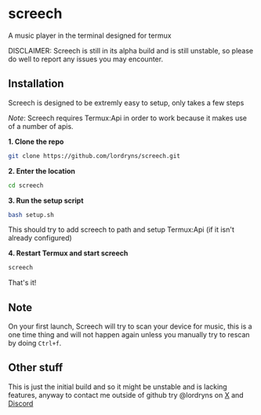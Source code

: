 # screech
A music player in the terminal designed for termux

DISCLAIMER: Screech is still in its alpha build and is still unstable, so please do well to report any issues you may encounter.


## Installation 

Screech is designed to be extremly easy to setup, only takes a few steps 

*Note*: Screech requires Termux:Api in order to work because it makes use of a number of apis.

**1. Clone the repo**
```bash 
git clone https://github.com/lordryns/screech.git
```

**2. Enter the location**
```bash 
cd screech
```

**3. Run the setup script**
```bash 
bash setup.sh
```

This should try to add screech to path and setup Termux:Api (if it isn't already configured)

**4. Restart Termux and start screech**
```bash 
screech
```

That's it! 


## Note 

On your first launch, Screech will try to scan your device for music, this is a one time thing and will not happen again unless you manually try to rescan by doing `Ctrl+f`.


## Other stuff 
This is just the initial build and so it might be unstable and is lacking features, anyway to contact me outside of github try @lordryns on [X](https://x.com/lordryns) and [Discord](https://discord.com/users/1015382973052358657)
